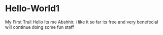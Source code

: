 # Hello-World1
My First Trail
Hello Its me Abshhir. i like it so far its free and very benefecial 
will continue doing some fun staff
